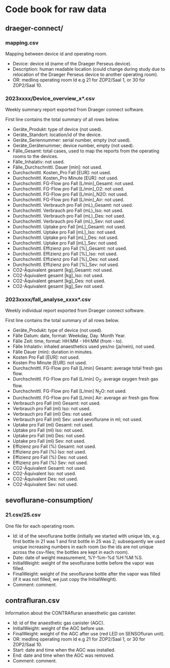 # Code book for raw data

## draeger-connect/

### mapping.csv

Mapping between device id and operating room.

- Device: device id (name of the Draeger Perseus device).
- Description: human readable location (could change during study due to relocation of the Draeger Perseus device to another operating room).
- OR: medlinq operating room Id e.g 21 for ZOP2/Saal 1, or 30 for ZOP2/Saal 10.

### 2023xxxx/Device_overview_x\*.csv

Weekly summary report exported from Draeger connect software.

First line contains the total summary of all rows below.

- Geräte_Produkt: type of device (not used).
- Geräte_Standort: location/id of the device.
- Geräte_Seriennummer: serial number, empty (not used).
- Geräte_Gerätenummer; device number, empty (not used).
- Fälle_Gesamt: total cases, used to map the reports from the operating rooms to the devices.
- Fälle_Inhalativ: not used.
- Fälle_Durchschnittl. Dauer [min]: not used.
- Durchschnittl. Kosten_Pro Fall [EUR]: not used.
- Durchschnittl. Kosten_Pro Minute [EUR]: not used.
- Durchschnittl. FG-Flow pro Fall [L/min]_Gesamt: not used.
- Durchschnittl. FG-Flow pro Fall [L/min]_O2: not used.
- Durchschnittl. FG-Flow pro Fall [L/min]_N2O: not used.
- Durchschnittl. FG-Flow pro Fall [L/min]_Air: not used.
- Durchschnittl. Verbrauch pro Fall (mL)_Gesamt: not used.
- Durchschnittl. Verbrauch pro Fall (mL)_Iso: not used.
- Durchschnittl. Verbrauch pro Fall (mL)_Des: not used.
- Durchschnittl. Verbrauch pro Fall (mL)_Sev: not used.
- Durchschnittl. Uptake pro Fall [mL]_Gesamt: not used.
- Durchschnittl. Uptake pro Fall [mL]_Iso: not used.
- Durchschnittl. Uptake pro Fall [mL]_Des: not used.
- Durchschnittl. Uptake pro Fall [mL]_Sev: not used.
- Durchschnittl. Effizienz pro Fall [%]_Gesamt: not used.
- Durchschnittl. Effizienz pro Fall [%]_Iso: not used.
- Durchschnittl. Effizienz pro Fall [%]_Des: not used.
- Durchschnittl. Effizienz pro Fall [%]_Sev: not used.
- CO2-Äquivalent gesamt [kg]_Gesamt: not used.
- CO2-Äquivalent gesamt [kg]_Iso: not used.
- CO2-Äquivalent gesamt [kg]_Des: not used.
- CO2-Äquivalent gesamt [kg]_Sev not used.

### 2023xxxx/fall_analyse_xxxx\*.csv

Weekly individual report exported from Draeger connect software.

First line contains the total summary of all rows below.

- Geräte_Produkt: type of device (not used).
- Fälle Datum: date, format: Weekday, Day. Month Year.
- Fälle Zeit: time, format: HH:MM - HH:MM (from - to).
- Fälle Inhalativ: inhaled anaesthetics used yes/no (ja/nein), not used.
- Fälle Dauer (min): duration in minutes.
- Kosten Pro Fall [EUR]: not used.
- Kosten Pro Minute [EUR]: not used.
- Durchschnittl. FG-Flow pro Fall [L/min] Gesamt: average total fresh gas flow.
- Durchschnittl. FG-Flow pro Fall [L/min] O<sub>2</sub>: average oxygen fresh gas flow.
- Durchschnittl. FG-Flow pro Fall [L/min] N<sub>2</sub>O: not used.
- Durchschnittl. FG-Flow pro Fall [L/min] Air: average air fresh gas flow.
- Verbrauch pro Fall (ml) Gesamt: not used.
- Verbrauch pro Fall (ml) Iso: not used.
- Verbrauch pro Fall (ml) Des: not used.
- Verbrauch pro Fall (ml) Sev: used sevoflurane in ml; not used.
- Uptake pro Fall (ml) Gesamt: not used.
- Uptake pro Fall (ml) Iso: not used.
- Uptake pro Fall (ml) Des: not used.
- Uptake pro Fall (ml) Sev: not used.
- Effizienz pro Fall (%) Gesamt: not used.
- Effizienz pro Fall (%) Iso: not used.
- Effizienz pro Fall (%) Des: not used.
- Effizienz pro Fall (%) Sev: not used.
- CO2-Äquivalent Gesamt: not used.
- CO2-Äquivalent Iso: not used.
- CO2-Äquivalent Des: not used.
- CO2-Äquivalent Sev: not used.

## sevoflurane-consumption/

### 21.csv/25.csv

One file for each operating room.

- Id: id of the sevoflurane bottle (initially we started with unique Ids, e.g. first bottle in 21 was 1 and first bottle in 25 was 2; subsequently we used unique increasing numbers in each room (so the ids are not unique across the csv-files; the bottles are kept in each room).
- Date: date of weight measurement, %Y-%m-%d %H:%M:%S.
- InitialWeight: weight of the sevoflurane bottle before the vapor was filled.
- FinalWeight: weight of the sevoflurane bottle after the vapor was filled (if it was not filled, we just copy the InitialWeight).
- Comment: comment.

## contrafluran.csv

Information about the CONTRAfluran anaesthetic gas canister.

- Id: id of the anaesthetic gas canister (AGC).
- InitialWeight: weight of the AGC before use.
- FinalWeight: weight of the AGC after use (red LED on SENSOfluran unit).
- OR: medlinq operating room Id e.g 21 for ZOP2/Saal 1, or 30 for ZOP2/Saal 10.
- Start: date and time when the AGC was installed.
- End: date and time when the AGC was removed.
- Comment: comment.
